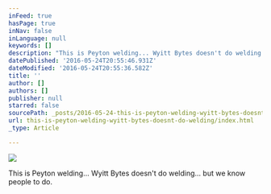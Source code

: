 ```yaml
---
inFeed: true
hasPage: true
inNav: false
inLanguage: null
keywords: []
description: "This is Peyton welding... Wyitt Bytes doesn't do welding... but we know people to do."
datePublished: '2016-05-24T20:55:46.931Z'
dateModified: '2016-05-24T20:55:36.582Z'
title: ''
author: []
authors: []
publisher: null
starred: false
sourcePath: _posts/2016-05-24-this-is-peyton-welding-wyitt-bytes-doesnt-do-welding.md
url: this-is-peyton-welding-wyitt-bytes-doesnt-do-welding/index.html
_type: Article

---
```

![](https://the-grid-user-content.s3-us-west-2.amazonaws.com/866ed465-7bf6-4678-b74c-c9572917aa62.jpg)

This is Peyton welding... Wyitt Bytes doesn't do welding... but we know people to do.
